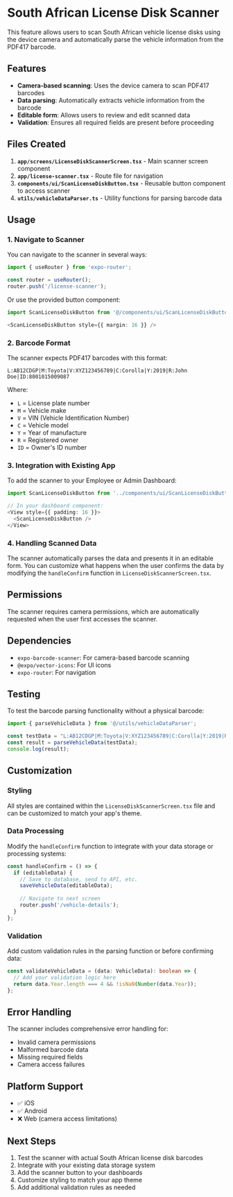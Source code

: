 # South African License Disk Scanner

This feature allows users to scan South African vehicle license disks using the device camera and automatically parse the vehicle information from the PDF417 barcode.

## Features

- **Camera-based scanning**: Uses the device camera to scan PDF417 barcodes
- **Data parsing**: Automatically extracts vehicle information from the barcode
- **Editable form**: Allows users to review and edit scanned data
- **Validation**: Ensures all required fields are present before proceeding

## Files Created

1. **`app/screens/LicenseDiskScannerScreen.tsx`** - Main scanner screen component
2. **`app/license-scanner.tsx`** - Route file for navigation
3. **`components/ui/ScanLicenseDiskButton.tsx`** - Reusable button component to access scanner
4. **`utils/vehicleDataParser.ts`** - Utility functions for parsing barcode data

## Usage

### 1. Navigate to Scanner
You can navigate to the scanner in several ways:

```typescript
import { useRouter } from 'expo-router';

const router = useRouter();
router.push('/license-scanner');
```

Or use the provided button component:

```typescript
import ScanLicenseDiskButton from '@/components/ui/ScanLicenseDiskButton';

<ScanLicenseDiskButton style={{ margin: 16 }} />
```

### 2. Barcode Format
The scanner expects PDF417 barcodes with this format:
```
L:AB12CDGP|M:Toyota|V:XYZ123456789|C:Corolla|Y:2019|R:John Doe|ID:8001015009087
```

Where:
- `L` = License plate number
- `M` = Vehicle make
- `V` = VIN (Vehicle Identification Number)
- `C` = Vehicle model
- `Y` = Year of manufacture
- `R` = Registered owner
- `ID` = Owner's ID number

### 3. Integration with Existing App

To add the scanner to your Employee or Admin Dashboard:

```typescript
import ScanLicenseDiskButton from '../components/ui/ScanLicenseDiskButton';

// In your dashboard component:
<View style={{ padding: 16 }}>
  <ScanLicenseDiskButton />
</View>
```

### 4. Handling Scanned Data

The scanner automatically parses the data and presents it in an editable form. You can customize what happens when the user confirms the data by modifying the `handleConfirm` function in `LicenseDiskScannerScreen.tsx`.

## Permissions

The scanner requires camera permissions, which are automatically requested when the user first accesses the scanner.

## Dependencies

- `expo-barcode-scanner`: For camera-based barcode scanning
- `@expo/vector-icons`: For UI icons
- `expo-router`: For navigation

## Testing

To test the barcode parsing functionality without a physical barcode:

```typescript
import { parseVehicleData } from '@/utils/vehicleDataParser';

const testData = "L:AB12CDGP|M:Toyota|V:XYZ123456789|C:Corolla|Y:2019|R:John Doe|ID:8001015009087";
const result = parseVehicleData(testData);
console.log(result);
```

## Customization

### Styling
All styles are contained within the `LicenseDiskScannerScreen.tsx` file and can be customized to match your app's theme.

### Data Processing
Modify the `handleConfirm` function to integrate with your data storage or processing systems:

```typescript
const handleConfirm = () => {
  if (editableData) {
    // Save to database, send to API, etc.
    saveVehicleData(editableData);
    
    // Navigate to next screen
    router.push('/vehicle-details');
  }
};
```

### Validation
Add custom validation rules in the parsing function or before confirming data:

```typescript
const validateVehicleData = (data: VehicleData): boolean => {
  // Add your validation logic here
  return data.Year.length === 4 && !isNaN(Number(data.Year));
};
```

## Error Handling

The scanner includes comprehensive error handling for:
- Invalid camera permissions
- Malformed barcode data
- Missing required fields
- Camera access failures

## Platform Support

- ✅ iOS
- ✅ Android  
- ❌ Web (camera access limitations)

## Next Steps

1. Test the scanner with actual South African license disk barcodes
2. Integrate with your existing data storage system
3. Add the scanner button to your dashboards
4. Customize styling to match your app theme
5. Add additional validation rules as needed

